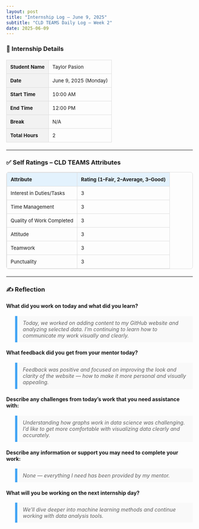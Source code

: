 ```yaml
---
layout: post
title: "Internship Log – June 9, 2025"
subtitle: "CLD TEAMS Daily Log – Week 2"
date: 2025-06-09
---
```


<style>
  .log-table {
    width: 100%;
    border-collapse: collapse;
    margin: 20px 0;
    font-size: 0.95em;
  }
  .log-table th, .log-table td {
    border: 1px solid #ddd;
    padding: 10px;
    text-align: left;
  }
  .log-table th {
    background-color: #f2f2f2;
  }
  .rating-table {
    margin-top: 10px;
    border: 1px solid #ddd;
    border-radius: 6px;
    overflow: hidden;
  }
  .rating-table th {
    background-color: #E3F2FD;
  }
  blockquote {
    background: #f9f9f9;
    border-left: 6px solid #42A5F5;
    padding: 10px 15px;
    font-style: italic;
  }
</style>

### 📝 Internship Details

<table class="log-table">
  <tr><th>Student Name</th><td>Taylor Pasion</td></tr>
  <tr><th>Date</th><td>June 9, 2025 (Monday)</td></tr>
  <tr><th>Start Time</th><td>10:00 AM</td></tr>
  <tr><th>End Time</th><td>12:00 PM</td></tr>
  <tr><th>Break</th><td>N/A</td></tr>
  <tr><th>Total Hours</th><td>2</td></tr>
</table>

---

### ✅ Self Ratings – CLD TEAMS Attributes

<table class="log-table rating-table">
  <tr><th>Attribute</th><th>Rating (1–Fair, 2–Average, 3–Good)</th></tr>
  <tr><td>Interest in Duties/Tasks</td><td>3</td></tr>
  <tr><td>Time Management</td><td>3</td></tr>
  <tr><td>Quality of Work Completed</td><td>3</td></tr>
  <tr><td>Attitude</td><td>3</td></tr>
  <tr><td>Teamwork</td><td>3</td></tr>
  <tr><td>Punctuality</td><td>3</td></tr>
</table>

---

### ✍️ Reflection

#### What did you work on today and what did you learn?

<blockquote>
Today, we worked on adding content to my GitHub website and analyzing selected data. I’m continuing to learn how to communicate my work visually and clearly.
</blockquote>

#### What feedback did you get from your mentor today?

<blockquote>
Feedback was positive and focused on improving the look and clarity of the website — how to make it more personal and visually appealing.
</blockquote>

#### Describe any challenges from today’s work that you need assistance with:

<blockquote>
Understanding how graphs work in data science was challenging. I’d like to get more comfortable with visualizing data clearly and accurately.
</blockquote>

#### Describe any information or support you may need to complete your work:

<blockquote>
None — everything I need has been provided by my mentor.
</blockquote>

#### What will you be working on the next internship day?

<blockquote>
We’ll dive deeper into machine learning methods and continue working with data analysis tools.
</blockquote>
